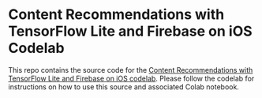 # Content Recommendations with TensorFlow Lite and Firebase on iOS Codelab

This repo contains the source code for the [Content Recommendations with TensorFlow Lite and
Firebase on iOS
codelab](https://codelabs.developers.google.com/codelabs/contentrecommendation-ios). Please
follow the codelab for instructions on how to use this source and associated Colab notebook.
